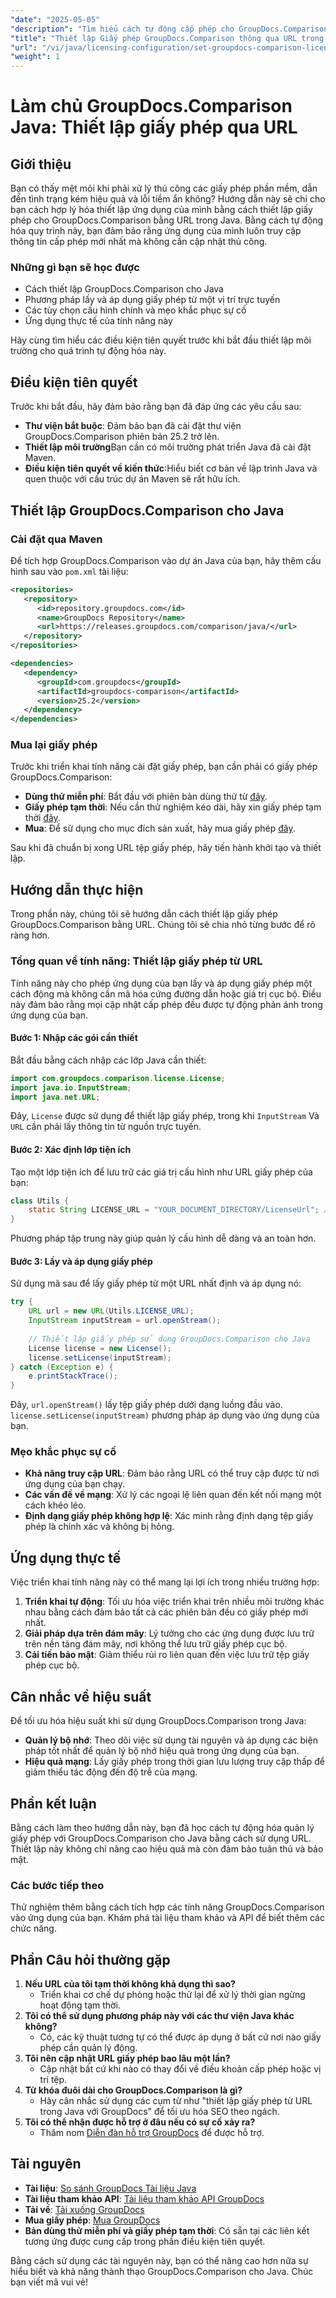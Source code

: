 ```yaml
---
"date": "2025-05-05"
"description": "Tìm hiểu cách tự động cấp phép cho GroupDocs.Comparison bằng URL trong Java. Đơn giản hóa thiết lập của bạn và đảm bảo giấy phép luôn được cập nhật."
"title": "Thiết lập Giấy phép GroupDocs.Comparison thông qua URL trong Java&#58; Đơn giản hóa Tự động hóa Giấy phép"
"url": "/vi/java/licensing-configuration/set-groupdocs-comparison-license-url-java/"
"weight": 1
---
```


# Làm chủ GroupDocs.Comparison Java: Thiết lập giấy phép qua URL

## Giới thiệu

Bạn có thấy mệt mỏi khi phải xử lý thủ công các giấy phép phần mềm, dẫn đến tình trạng kém hiệu quả và lỗi tiềm ẩn không? Hướng dẫn này sẽ chỉ cho bạn cách hợp lý hóa thiết lập ứng dụng của mình bằng cách thiết lập giấy phép cho GroupDocs.Comparison bằng URL trong Java. Bằng cách tự động hóa quy trình này, bạn đảm bảo rằng ứng dụng của mình luôn truy cập thông tin cấp phép mới nhất mà không cần cập nhật thủ công.

### Những gì bạn sẽ học được
- Cách thiết lập GroupDocs.Comparison cho Java
- Phương pháp lấy và áp dụng giấy phép từ một vị trí trực tuyến
- Các tùy chọn cấu hình chính và mẹo khắc phục sự cố
- Ứng dụng thực tế của tính năng này

Hãy cùng tìm hiểu các điều kiện tiên quyết trước khi bắt đầu thiết lập môi trường cho quá trình tự động hóa này.

## Điều kiện tiên quyết
Trước khi bắt đầu, hãy đảm bảo rằng bạn đã đáp ứng các yêu cầu sau:

- **Thư viện bắt buộc**: Đảm bảo bạn đã cài đặt thư viện GroupDocs.Comparison phiên bản 25.2 trở lên.
- **Thiết lập môi trường**Bạn cần có môi trường phát triển Java đã cài đặt Maven.
- **Điều kiện tiên quyết về kiến thức**:Hiểu biết cơ bản về lập trình Java và quen thuộc với cấu trúc dự án Maven sẽ rất hữu ích.

## Thiết lập GroupDocs.Comparison cho Java

### Cài đặt qua Maven
Để tích hợp GroupDocs.Comparison vào dự án Java của bạn, hãy thêm cấu hình sau vào `pom.xml` tài liệu:

```xml
<repositories>
   <repository>
      <id>repository.groupdocs.com</id>
      <name>GroupDocs Repository</name>
      <url>https://releases.groupdocs.com/comparison/java/</url>
   </repository>
</repositories>

<dependencies>
   <dependency>
      <groupId>com.groupdocs</groupId>
      <artifactId>groupdocs-comparison</artifactId>
      <version>25.2</version>
   </dependency>
</dependencies>
```

### Mua lại giấy phép
Trước khi triển khai tính năng cài đặt giấy phép, bạn cần phải có giấy phép GroupDocs.Comparison:
- **Dùng thử miễn phí**: Bắt đầu với phiên bản dùng thử từ [đây](https://releases.groupdocs.com/comparison/java/).
- **Giấy phép tạm thời**: Nếu cần thử nghiệm kéo dài, hãy xin giấy phép tạm thời [đây](https://purchase.groupdocs.com/temporary-license/).
- **Mua**: Để sử dụng cho mục đích sản xuất, hãy mua giấy phép [đây](https://purchase.groupdocs.com/buy).

Sau khi đã chuẩn bị xong URL tệp giấy phép, hãy tiến hành khởi tạo và thiết lập.

## Hướng dẫn thực hiện
Trong phần này, chúng tôi sẽ hướng dẫn cách thiết lập giấy phép GroupDocs.Comparison bằng URL. Chúng tôi sẽ chia nhỏ từng bước để rõ ràng hơn.

### Tổng quan về tính năng: Thiết lập giấy phép từ URL
Tính năng này cho phép ứng dụng của bạn lấy và áp dụng giấy phép một cách động mà không cần mã hóa cứng đường dẫn hoặc giá trị cục bộ. Điều này đảm bảo rằng mọi cập nhật cấp phép đều được tự động phản ánh trong ứng dụng của bạn.

#### Bước 1: Nhập các gói cần thiết
Bắt đầu bằng cách nhập các lớp Java cần thiết:

```java
import com.groupdocs.comparison.license.License;
import java.io.InputStream;
import java.net.URL;
```
Đây, `License` được sử dụng để thiết lập giấy phép, trong khi `InputStream` Và `URL` cần phải lấy thông tin từ nguồn trực tuyến.

#### Bước 2: Xác định lớp tiện ích
Tạo một lớp tiện ích để lưu trữ các giá trị cấu hình như URL giấy phép của bạn:

```java
class Utils {
    static String LICENSE_URL = "YOUR_DOCUMENT_DIRECTORY/LicenseUrl"; // Thay thế bằng đường dẫn URL giấy phép thực tế
}
```
Phương pháp tập trung này giúp quản lý cấu hình dễ dàng và an toàn hơn.

#### Bước 3: Lấy và áp dụng giấy phép
Sử dụng mã sau để lấy giấy phép từ một URL nhất định và áp dụng nó:

```java
try {
    URL url = new URL(Utils.LICENSE_URL);
    InputStream inputStream = url.openStream();
    
    // Thiết lập giấy phép sử dụng GroupDocs.Comparison cho Java
    License license = new License();
    license.setLicense(inputStream);
} catch (Exception e) {
    e.printStackTrace();
}
```
Đây, `url.openStream()` lấy tệp giấy phép dưới dạng luồng đầu vào. `license.setLicense(inputStream)` phương pháp áp dụng vào ứng dụng của bạn.

### Mẹo khắc phục sự cố
- **Khả năng truy cập URL**: Đảm bảo rằng URL có thể truy cập được từ nơi ứng dụng của bạn chạy.
- **Các vấn đề về mạng**: Xử lý các ngoại lệ liên quan đến kết nối mạng một cách khéo léo.
- **Định dạng giấy phép không hợp lệ**: Xác minh rằng định dạng tệp giấy phép là chính xác và không bị hỏng.

## Ứng dụng thực tế
Việc triển khai tính năng này có thể mang lại lợi ích trong nhiều trường hợp:
1. **Triển khai tự động**: Tối ưu hóa việc triển khai trên nhiều môi trường khác nhau bằng cách đảm bảo tất cả các phiên bản đều có giấy phép mới nhất.
2. **Giải pháp dựa trên đám mây**: Lý tưởng cho các ứng dụng được lưu trữ trên nền tảng đám mây, nơi không thể lưu trữ giấy phép cục bộ.
3. **Cải tiến bảo mật**: Giảm thiểu rủi ro liên quan đến việc lưu trữ tệp giấy phép cục bộ.

## Cân nhắc về hiệu suất
Để tối ưu hóa hiệu suất khi sử dụng GroupDocs.Comparison trong Java:
- **Quản lý bộ nhớ**: Theo dõi việc sử dụng tài nguyên và áp dụng các biện pháp tốt nhất để quản lý bộ nhớ hiệu quả trong ứng dụng của bạn.
- **Hiệu quả mạng**: Lấy giấy phép trong thời gian lưu lượng truy cập thấp để giảm thiểu tác động đến độ trễ của mạng.

## Phần kết luận
Bằng cách làm theo hướng dẫn này, bạn đã học cách tự động hóa quản lý giấy phép với GroupDocs.Comparison cho Java bằng cách sử dụng URL. Thiết lập này không chỉ nâng cao hiệu quả mà còn đảm bảo tuân thủ và bảo mật.

### Các bước tiếp theo
Thử nghiệm thêm bằng cách tích hợp các tính năng GroupDocs.Comparison vào ứng dụng của bạn. Khám phá tài liệu tham khảo và API để biết thêm các chức năng.

## Phần Câu hỏi thường gặp
1. **Nếu URL của tôi tạm thời không khả dụng thì sao?**
   - Triển khai cơ chế dự phòng hoặc thử lại để xử lý thời gian ngừng hoạt động tạm thời.
2. **Tôi có thể sử dụng phương pháp này với các thư viện Java khác không?**
   - Có, các kỹ thuật tương tự có thể được áp dụng ở bất cứ nơi nào giấy phép cần quản lý động.
3. **Tôi nên cập nhật URL giấy phép bao lâu một lần?**
   - Cập nhật bất cứ khi nào có thay đổi về điều khoản cấp phép hoặc vị trí tệp.
4. **Từ khóa đuôi dài cho GroupDocs.Comparison là gì?**
   - Hãy cân nhắc sử dụng các cụm từ như "thiết lập giấy phép từ URL trong Java với GroupDocs" để tối ưu hóa SEO theo ngách.
5. **Tôi có thể nhận được hỗ trợ ở đâu nếu có sự cố xảy ra?**
   - Thăm nom [Diễn đàn hỗ trợ GroupDocs](https://forum.groupdocs.com/c/comparison) để được hỗ trợ.

## Tài nguyên
- **Tài liệu**: [So sánh GroupDocs Tài liệu Java](https://docs.groupdocs.com/comparison/java/)
- **Tài liệu tham khảo API**: [Tài liệu tham khảo API GroupDocs](https://reference.groupdocs.com/comparison/java/)
- **Tải về**: [Tải xuống GroupDocs](https://releases.groupdocs.com/comparison/java/)
- **Mua giấy phép**: [Mua GroupDocs](https://purchase.groupdocs.com/buy)
- **Bản dùng thử miễn phí và giấy phép tạm thời**: Có sẵn tại các liên kết tương ứng được cung cấp trong phần điều kiện tiên quyết.

Bằng cách sử dụng các tài nguyên này, bạn có thể nâng cao hơn nữa sự hiểu biết và khả năng thành thạo GroupDocs.Comparison cho Java. Chúc bạn viết mã vui vẻ!
